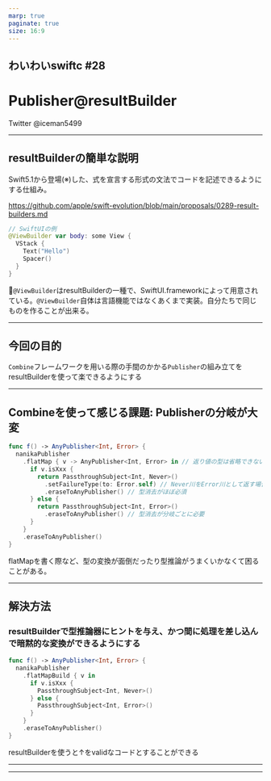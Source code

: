 ```yaml
---
marp: true
paginate: true
size: 16:9
---
```


## わいわいswiftc #28

# Publisher@resultBuilder

Twitter @iceman5499

<!-- _footer: 2021年5月28日 -->

---

## resultBuilderの簡単な説明

Swift5.1から登場(※)した、式を宣言する形式の文法でコードを記述できるようにする仕組み。

https://github.com/apple/swift-evolution/blob/main/proposals/0289-result-builders.md


```swift
// SwiftUIの例
@ViewBuilder var body: some View {
  VStack {
    Text("Hello")
    Spacer()
  }
}
```

`@ViewBuilder`はresultBuilderの一種で、SwiftUI.frameworkによって用意されている。`@ViewBuilder`自体は言語機能ではなくあくまで実装。自分たちで同じものを作ることが出来る。

<!-- _footer: ※Swift5.1時点では@_functionBuilderという名前だった -->

---

## 今回の目的

`Combine`フレームワークを用いる際の手間のかかる`Publisher`の組み立てをresultBuilderを使って楽できるようにする

---

## Combineを使って感じる課題: Publisherの分岐が大変

```swift
func f() -> AnyPublisher<Int, Error> {
  nanikaPublisher
    .flatMap { v -> AnyPublisher<Int, Error> in // 返り値の型は省略できないことが多い
      if v.isXxx {
        return PassthroughSubject<Int, Never>()
          .setFailureType(to: Error.self) // Never川をError川として返す場合はエラー型を指定
          .eraseToAnyPublisher() // 型消去がほぼ必須
      } else {
        return PassthroughSubject<Int, Error>()
          .eraseToAnyPublisher() // 型消去が分岐ごとに必要
      }
    }
    .eraseToAnyPublisher()
}
```

flatMapを書く際など、型の変換が面倒だったり型推論がうまくいかなくて困ることがある。

---

## 解決方法

### resultBuilderで型推論器にヒントを与え、かつ間に処理を差し込んで暗黙的な変換ができるようにする

```swift
func f() -> AnyPublisher<Int, Error> {
  nanikaPublisher
    .flatMapBuild { v in
      if v.isXxx {
        PassthroughSubject<Int, Never>()
      } else {
        PassthroughSubject<Int, Error>()
      }
    }
    .eraseToAnyPublisher()
}
```
resultBuilderを使うと↑をvalidなコードとすることができる

---


---